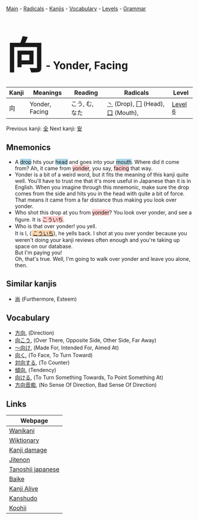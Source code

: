 <style> bigfont {font-size: 100px}</style>
[Main](../index.md) -
[Radicals](../radicals.md) -
[Kanjis](../kanjis.md) -
[Vocabulary](../vocabulary.md) -
[Levels](../levels.md) -
[Grammar](../grammar.md)
# <bigfont> 向</bigfont> - Yonder, Facing 

| Kanji | Meanings | Reading | Radicals | Level |
| --- | --- | --- | --- | --- |
| 向 | Yonder, Facing | こう, む, なた | [丶](../radicals/丶.md) (Drop), [冂](../radicals/冂.md) (Head), [口](../radicals/口.md) (Mouth),  | [Level 6](../levels/wk_level6.md) |

Previous kanji: [全](全.md) Next kanji: [安](安.md) 

## Mnemonics
 * A <span style="background-color:#ADD8E6"> drop</span> hits your <span style="background-color:#ADD8E6"> head</span> and goes into your <span style="background-color:#ADD8E6"> mouth</span>. Where did it come from? Ah, it came from <span style="background-color:#ffcccb"> yonder</span>, you say, <span style="background-color:#ffcccb"> facing</span> that way.
* Yonder is a bit of a weird word, but it fits the meaning of this kanji quite well. You'll have to trust me that it's more useful in Japanese than it is in English. When you imagine through this mnemonic, make sure the drop comes from the side and hits you in the head with quite a bit of force. That means it came from a far distance thus making you look over yonder.
* Who shot this drop at you from <span style="background-color:#ffcccb"> yonder</span>? You look over yonder, and see a figure. It is <span style="background-color:#ffcccb"> こういち</span>.
* Who is that over yonder! you yell.<br />It is I, (<span style="background-color:#fed8b1"> [こういち](https://jisho.org/search/こういち)</span>), he yells back. I shot at you over yonder because you weren't doing your kanji reviews often enough and you're taking up space on our database.<br />But I'm paying you!<br />Oh, that's true. Well, I'm going to walk over yonder and leave you alone, then.


## Similar kanjis
 * [尚](尚.md) (Furthermore, Esteem)


## Vocabulary
 * [方向](../vocabulary/向.md), (Direction)
* [向こう](../vocabulary/向.md), (Over There, Opposite Side, Other Side, Far Away)
* [〜向け](../vocabulary/向.md), (Made For, Intended For, Aimed At)
* [向く](../vocabulary/向.md), (To Face, To Turn Toward)
* [対向する](../vocabulary/向.md), (To Counter)
* [傾向](../vocabulary/向.md), (Tendency)
* [向ける](../vocabulary/向.md), (To Turn Something Towards, To Point Something At)
* [方向音痴](../vocabulary/向.md), (No Sense Of Direction, Bad Sense Of Direction)



## Links 

| Webpage |
| --- |
| [Wanikani          ](https://www.wanikani.com/kanji/向) |
| [Wiktionary        ](https://en.wiktionary.org/wiki/向) |
| [Kanji damage      ](http://www.kanjidamage.com/kanji/search?utf8=✓&q=向) |
| [Jitenon           ](https://jitenon.com/kanji/向) |
| [Tanoshii japanese ](https://www.tanoshiijapanese.com/dictionary/kanji.cfm?k=向) |
| [Baike             ](https://baike.baidu.com/item/向) |
| [Kanji Alive       ](https://app.kanjialive.com/向) |
| [Kanshudo          ](https://www.kanshudo.com/searchmn?q=向) |
| [Koohii            ](https://kanji.koohii.com/study/kanji/向) |
